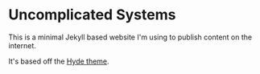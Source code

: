 # Uncomplicated Systems

This is a minimal Jekyll based website I'm using to publish content on the internet.

It's based off the [Hyde theme](https://github.com/poole/hyde).
